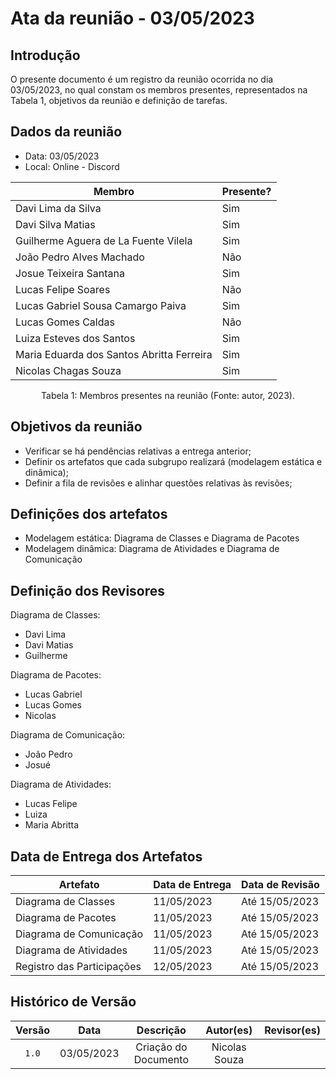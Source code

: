 # Ata da reunião - 03/05/2023

## Introdução

O presente documento é um registro da reunião ocorrida no dia 03/05/2023, no qual constam os membros presentes, representados na Tabela 1, objetivos da reunião e definição de tarefas.

## Dados da reunião

- Data: 03/05/2023
- Local: Online - Discord

| Membro                                    | Presente? |
|-------------------------------------------|-----------|
| Davi Lima da Silva                        | Sim  |
| Davi Silva Matias                         | Sim  |
| Guilherme Aguera de La Fuente Vilela      | Sim  |
| João Pedro Alves Machado                  | Não |
| Josue Teixeira Santana                    | Sim |
| Lucas Felipe Soares                       | Não |
| Lucas Gabriel Sousa Camargo Paiva         | Sim |
| Lucas Gomes Caldas                        | Não |
| Luiza Esteves dos Santos                  | Sim |
| Maria Eduarda dos Santos Abritta Ferreira | Sim |
| Nicolas Chagas Souza                      | Sim |

<div style="text-align: center">
<p> Tabela 1: Membros presentes na reunião (Fonte: autor, 2023). </p>
</div>

## Objetivos da reunião

- Verificar se há pendências relativas a entrega anterior;
- Definir os artefatos que cada subgrupo realizará (modelagem estática e dinâmica);
- Definir a fila de revisões e alinhar questões relativas às revisões;

## Definições dos artefatos

- Modelagem estática: Diagrama de Classes e Diagrama de Pacotes
- Modelagem dinâmica: Diagrama de Atividades e Diagrama de Comunicação

## Definição dos Revisores

Diagrama de Classes:

- Davi Lima
- Davi Matias
- Guilherme

Diagrama de Pacotes:

- Lucas Gabriel
- Lucas Gomes
- Nicolas

Diagrama de Comunicação:

- João Pedro
- Josué

Diagrama de Atividades:

- Lucas Felipe
- Luiza
- Maria Abritta

## Data de Entrega dos Artefatos

| Artefato                   | Data de Entrega | Data de Revisão |
| -------------------------- | --------------- | --------------- |
| Diagrama de Classes        | 11/05/2023      | Até 15/05/2023  |
| Diagrama de Pacotes        | 11/05/2023      | Até 15/05/2023  |
| Diagrama de Comunicação    | 11/05/2023      | Até 15/05/2023  |
| Diagrama de Atividades     | 11/05/2023      | Até 15/05/2023  |
| Registro das Participações | 12/05/2023      | Até 15/05/2023  |

## Histórico de Versão

| Versão |  Data      |      Descrição       | Autor(es)     | Revisor(es) |
|:------:|:----------:|:--------------------:|:-------------:|:-----------:|
| `1.0`  | 03/05/2023 | Criação do Documento | Nicolas Souza |             |
